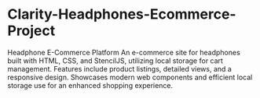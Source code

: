 # Clarity-Headphones-Ecommerce-Project
Headphone E-Commerce Platform  An e-commerce site for headphones built with HTML, CSS, and StencilJS, utilizing local storage for cart management. Features include product listings, detailed views, and a responsive design. Showcases modern web components and efficient local storage use for an enhanced shopping experience.
